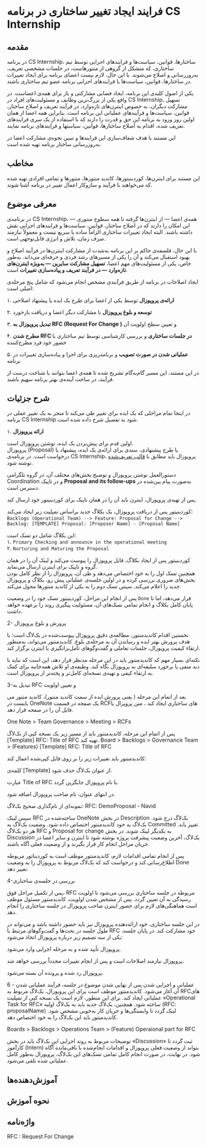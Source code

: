 # فرایند ایجاد تغییر ساختاری در برنامه CS Internship
## مقدمه
در برنامه CS Internship، ساختارها، قوانین، سیاست‌ها و فرایندهای اجرایی توسط تیم ساختاری، که متشکل از گروهی از منتورهاست، در جلسات مشخصی تعریف، به‌روزرسانی و اصلاح می‌شوند. با این حال، لازم نیست اعضای برنامه برای ایجاد تغییرات در ساختارها، قوانین، سیاست‌ها یا فرایندهای اجرایی برنامه عضو تیم ساختاری باشند.

یکی از اصول کلیدی این برنامه، ایجاد فضایی مشارکتی و باز برای همه‌ی اعضاست. در واقع یکی از بزرگ‌ترین وظایف و مسئولیت‌های افراد در CS Internship، تسهیل مشارکت دیگران، به خصوص اینترن‌های تازه‌وارد، در فرآیند تعریف و اصلاح ساختار، قوانین، سیاست‌ها و فرآیندهای عملیاتی این برنامه است. بنابراین همه اعضا از همان اولین روز ورود به برنامه این حق و قدرت را دارند که با استفاده از یک سری فرایندهای تعریف شده، اقدام به اصلاح ساختارها، قوانین، سیاستها و فرایند‌های برنامه نمایند.

این مستند با هدف شفاف‌سازی این فرایندها و تبیین نحوه‌ی مشارکت اعضا در به‌روزرسانی ساختار برنامه تهیه شده است.



## مخاطب
این مستند برای اینترن‌ها، کوردینیتورها، کاندید منتورها، منتورها و تمامی افرادی تهیه شده که می‌خواهند با فرآیند و سازوکار اعمال تغییر در برنامه آشنا شوند.

## معرفی موضوع  
در برنامه‌ی CS Internship، همه‌ی اعضا — از اینترن‌ها گرفته تا همه سطوح منتوری — این امکان را دارند که در اصلاح ساختار، قوانین، سیاست‌ها و فرایندهای اجرایی نقش داشته باشند. البته ایجاد تغییرات ساختاری الزاماً ساده یا سریع نیست و معمولاً نیازمند صرف زمان، تلاش و انرژی قابل‌توجهی است.

با این حال، فلسفه‌ی حاکم بر این برنامه به‌شدت از مشارکت اینترن‌ها در فرآیند اصلاح و بهبود استقبال می‌کند و آن را یکی از مسیرهای رشد فردی و حرفه‌ای می‌داند. به‌طور خاص، یکی از مسئولیت‌های مهم اعضا، **تسهیل مشارکت سایرین — به‌ویژه اینترن‌های تازه‌وارد — در فرآیند تعریف و پیاده‌سازی تغییرات** است.

ایجاد اصلاحات در برنامه از طریق فرآیندی مشخص انجام می‌شود که شامل پنج مرحله‌ی اصلی است:

۱. **ارائه‌ی پروپوزال** توسط یکی از اعضا برای طرح یک ایده یا پیشنهاد اصلاحی

۲. **توسعه و بلوغ پروپوزال** با مشارکت دیگر اعضا و دریافت بازخورد

۳. **تبدیل پروپوزال به RFC (Request For Change )** و تعیین سطح اولویت آن

۴. **مطرح شدن RFC در جلسات ساختاری** و بررسی کارشناسی توسط تیم ساختاری با حضور خود فرد مطرح‌کننده

۵. **عملیاتی شدن در صورت تصویب** و برنامه‌ریزی برای اجرا و پیاده‌سازی تغییرات در برنامه
 
در این مستند، این مسیر گام‌به‌گام تشریح شده تا همه‌ی اعضا بتوانند با شناخت درست از فرآیند، در ساخت آینده‌ی بهتر برنامه سهیم باشند.

## شرح جزئیات 
در اینجا تمام مراحلی که یک ایده برای تغییر طی می‌کند تا منجر به یک تغییر عملی در برنامه CS Internship شود به تفصیل شرح داده شده است.

۱. **ارائه پروپوزال**

اولین قدم برای پیش‌بردن یک ایده، نوشتن پروپوزال است.  
پروپوزال (Proposal) یا طرح پیشنهادی، سندی برای ارائه‌ی یک ایده، پیشنهاد یا درخواست است. در برنامه‌ی CS Internship، پروپوزال باید مطابق با [قالب تعریف‌شده](https://github.com/cs-internship/cs-internship-spec/blob/master/processes/documents/CSI%20-%20Template%20-%20Proposal%20for%20Change%20-%20Farsi.docx) نوشته شود.  

دستورالعمل نوشتن پروپوزال و توضیح بخش‌های مختلف آن، در گروه تلگرامی Coordination و در تاپیک **Proposal and its follow-ups** به‌صورت پیام پین‌شده در دسترس است.

پس از تهیه‌ی پروپوزال، اینترن باید آن را در همان تاپیک برای کوردینیتور خود ارسال کند.  

کوردینیتور پس از دریافت پروپوزال، یک بکلاگ جدید براساس تمپلیت زیر ایجاد می‌کند:  
‌`Backlogs (Operational Team) --> Feature: Proposal for Change --> Backlog: [TEMPLATE] Proposal: [Proposer Name] - [Proposal Name]`  

این بکلاگ شامل دو تسک است:  
۱. `Primary Checking and announce in the operational meeting`  
۲. `Nurturing and Maturing the Proposal`  

کوردینیتور پس از ایجاد بکلاگ، فایل پروپوزال را پیوست می‌کند و لینک آن را در همان گروه و تاپیک برای اینترن ارسال می‌نماید.  
همچنین تسک اول را به خود اختصاص می‌دهد و طی آن، پروپوزال را از نظر کامل بودن بخش‌های ضروری بررسی کرده و در اولین جلسه‌ی عملیاتی پیش رو، بکلاگ و پروپوزال جدید را اعلام می‌کند. سپس تسک دوم را به یکی از کاندید منتورها محول می‌کند.

پس از انجام این مراحل، کوردینیتور تسک خود را در وضعیت `Done` قرار می‌دهد، اما تا پایان کامل بکلاگ و انجام تمامی تسک‌های آن، مسئولیت پیگیری روند را برعهده خواهد داشت.


2- پرورش و بلوغ پروپوزال

نخستین اقدام کاندیدمنتور، مطالعه‌ی دقیق پروپوزال پیوست‌شده در بک‌لاگ است؛ با هدف پرورش بهتر ایده و رساندن آن به مرحله‌ی بلوغ. کاندیدمنتور می‌تواند، به‌منظور ارتقاء کیفیت پروپوزال، جلسات تعاملی و گفت‌وگوهای تأمل‌برانگیزی با اینترن برگزار کند.

نکته‌ای بسیار مهم که کاندیدمنتور باید در این مرحله مدنظر قرار دهد، این است که نباید با دید منفی یا برخورد سلیقه‌ای به پروپوزال نگاه کند. وظیفه‌ی او تلاش همه‌جانبه برای کمک به ارتقاء کیفی و تهیه‌ی نسخه‌ای کامل‌تر و پخته‌تر از پروپوزال است.

3-تبدیل به RFC و تعیین اولویت

بعد از اتمام این مرحله ( یعنی پرورش ایده از سمت کاندید منتور)، کاندید منتور می بایست در OneNote یک صفحه در قسمت RCFهای ساختاری ایجاد کند ، متن پروپزال یا فایل آن را در صفحه قرار دهد.

One Note > Team Governance > Meeting > RCFs

پس از اتمام این مرحله، کاندیدمنتور باید از مسیر زیر یک نسخه کپی از بک‌لاگ [Template] RFC: Title of RFC تهیه کند.
Board > Backlogs > Governance Team > (Features) [Template] RFC: Title of RFC

کاندیدمنتور باید تغییرات زیر را بر روی فایل کپی‌شده اعمال کند:

کلمه‌ی [Template] از عنوان بک‌لاگ حذف شود.

عبارت Title of RFC با نام پروپوزال جایگزین گردد.

در انتهای عنوان، نام صاحب پروپوزال اضافه شود.

نمونه‌ای از نام‌گذاری صحیح بک‌لاگ:
RFC: DemoProposal - Navid

سپس لینک RFC ساخته‌شده در OneNote در بخش Description بک‌لاگ درج شود.
بک‌لاگ به خود کاندیدمنتور اختصاص داده شود.
وضعیت بک‌لاگ به Committed تغییر یابد.
هر دو بک‌لاگ RFC و Proposal for change به یکدیگر لینک شوند.
در بخش Discussion بک‌لاگ، آخرین وضعیت پیشرفت پروژه نوشته شود تا اینترن و سایر اعضا در جریان مراحل انجام کار قرار بگیرند و از وضعیت فعلی آگاه باشند.


پس از انجام تمامی اقدامات لازم، کاندیدمنتور موظف است به کوردیناتور مربوطه اطلاع‌رسانی کند و درخواست کند که بک‌لاگ مربوط به پروپوزال را به وضعیت Done تغییر دهد.

4-بررسی در جلسه‌ی ساختاری

پس از تکمیل مراحل فوق، RFC مربوطه در جلسه ساختاری بررسی می‌شود تا اولویت رسیدگی به آن تعیین گردد.
پس از مشخص شدن اولویت، کاندیدمنتور مسئول موظف است هماهنگی‌های لازم برای حضور اینترن صاحب پروپوزال در جلسه ساختاری را انجام دهد.

در این جلسه ساختاری، خود ارائه‌دهنده پروپوزال نیز باید حضور داشته باشد و می‌تواند در طول جلسه در بحث‌ها و گفت‌وگوهای مرتبط با RFC خود مشارکت کند.
در پایان جلسه، یکی از سه تصمیم زیر درباره پروپوزال اتخاذ می‌شود:

پروپوزال تأیید شده و به مرحله اجرایی وارد می‌شود.

پروپوزال نیازمند اصلاحات است و پس از انجام تغییرات مجدداً بررسی خواهد شد.

پروپوزال رد شده و پرونده آن بسته می‌شود.

6 - عملیاتی و اجرایی شدن 
پس از نهایی شدن موضوع در جلسه، فرآیند عملیاتی شدن آن آغاز می‌شود. کاندیدمنتور موظف است برای این پروپوزال، بک‌لاگ مربوط به RFCهای عملیاتی ایجاد کند.
برای این منظور، لازم است یک نسخه کپی از تمپلیت «Operational Task for RFC» ساخته شود. همچنین، بک‌لاگ جدید باید به بک‌لاگ اولیه (RFC: proposalName) لینک گردد تا وابستگی‌ها و جریان کار به‌خوبی مشخص شود.
کاندیدمنتور باید این بک‌لاگ را به خود اختصاص دهد.

Boards > Backlogs > Operations Team > (Feature) Operaional part for RFC

توضیحات مربوط به روند اجرایی این بک‌لاگ باید در بخش «Discussion» ثبت گردد تا کارآموز (Intern) بتواند از وضعیت فعلی پروپوزال و اقدامات انجام‌شده یا باقی‌مانده آگاه شود.
در نهایت، در صورت انجام کامل تمامی تسک‌های این بک‌لاگ، پروپوزال به‌طور کامل عملیاتی شده تلقی می‌شود.


## آموزش‌دهنده‌ها


## نحوه آموزش


## واژه‌نامه

RFC : Request For Change
